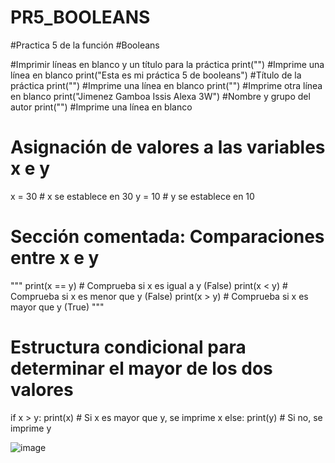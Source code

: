 # PR5_BOOLEANS
#Practica 5 de la función 
#Booleans

#Imprimir líneas en blanco y un título para la práctica
print("")  #Imprime una línea en blanco
print("Esta es mi práctica 5 de booleans")  #Título de la práctica
print("")  #Imprime una línea en blanco
print("")  #Imprime otra línea en blanco
print("Jimenez Gamboa Issis Alexa 3W")  #Nombre y grupo del autor
print("")  #Imprime una línea en blanco

# Asignación de valores a las variables x e y
x = 30  # x se establece en 30
y = 10  # y se establece en 10

# Sección comentada: Comparaciones entre x e y
"""
print(x == y)  # Comprueba si x es igual a y (False)
print(x < y)   # Comprueba si x es menor que y (False)
print(x > y)   # Comprueba si x es mayor que y (True)
"""

# Estructura condicional para determinar el mayor de los dos valores
if x > y:
    print(x)  # Si x es mayor que y, se imprime x
else:
    print(y)  # Si no, se imprime y

![image](https://github.com/user-attachments/assets/31cbac77-ede3-47d7-9d5a-86f380e9c128)
